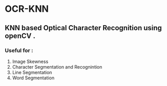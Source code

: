 # OCR-KNN
## KNN based Optical Character Recognition using openCV . 

### Useful for :  
 1. Image Skewness  
 2. Character Segmentation and Recognintion  
 3. Line Segmentation  
 4. Word Segmentation  

